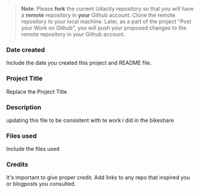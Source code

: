 >**Note**: Please **fork** the current Udacity repository so that you will have a **remote** repository in **your** Github account. Clone the remote repository to your local machine. Later, as a part of the project "Post your Work on Github", you will push your proposed changes to the remote repository in your Github account.

### Date created
Include the date you created this project and README file.

### Project Title
Replace the Project Title

### Description
updating this file to be consistent with te work i did in the bikeshare

### Files used
Include the files used

### Credits
It's important to give proper credit. Add links to any repo that inspired you or blogposts you consulted.

